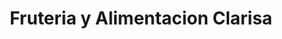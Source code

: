 ---
title: "Fruteria y Alimentacion Clarisa"
url: /majadahonda/fruteria-y-alimentacion-clarisa/
shop: frutería
---